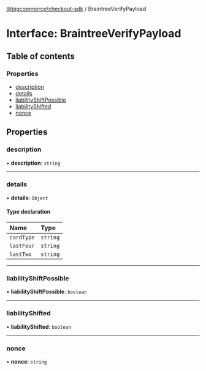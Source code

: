[@bigcommerce/checkout-sdk](../README.md) / BraintreeVerifyPayload

# Interface: BraintreeVerifyPayload

## Table of contents

### Properties

- [description](BraintreeVerifyPayload.md#description)
- [details](BraintreeVerifyPayload.md#details)
- [liabilityShiftPossible](BraintreeVerifyPayload.md#liabilityshiftpossible)
- [liabilityShifted](BraintreeVerifyPayload.md#liabilityshifted)
- [nonce](BraintreeVerifyPayload.md#nonce)

## Properties

### description

• **description**: `string`

___

### details

• **details**: `Object`

#### Type declaration

| Name | Type |
| :------ | :------ |
| `cardType` | `string` |
| `lastFour` | `string` |
| `lastTwo` | `string` |

___

### liabilityShiftPossible

• **liabilityShiftPossible**: `boolean`

___

### liabilityShifted

• **liabilityShifted**: `boolean`

___

### nonce

• **nonce**: `string`
